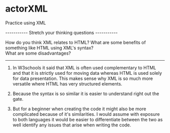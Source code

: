 # actorXML
Practice using XML

----------- Stretch your thinking questions -----------

How do you think XML relates to HTML? 
What are some benefits of something like HTML using XML's syntax?  
What are some disadvantages?

-------------------------------------------------------

1. In W3schools it said that XML is often used complementary to HTML and that it is strictly used for moving data whereas HTML is used solely for data presentation. This makes sense why XML is so much more versatile where HTML has very structured elements.
2. Because the syntax is so similar it is easier to understand right out the gate. 

3. But for a beginner when creating the code it might also be more complicated because of it's similarities. I would assume with exposure to both languages it would be easier to differentiate between the two as well identify any issues that arise when writing the code.
